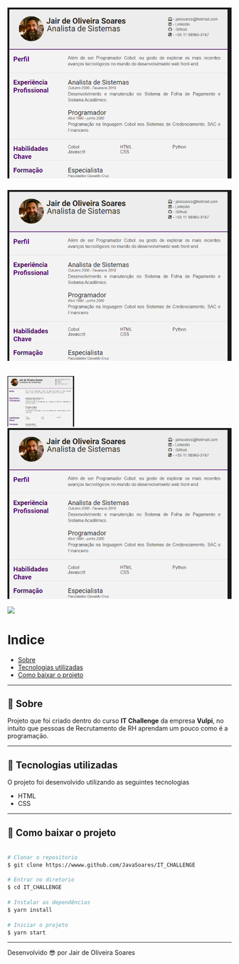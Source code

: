 <h1 align="center">
    <img src= "screenshot_1.png">
</h1>

![Screenshot_1](https://raw.githubusercontent.com/JavaSoares/IT_Challenge/assets/screenshot_1.png)

<br>
  <img src="screenshot_1.png" alt="IT_Challenge" width="150">
  <img width="700" src="screenshot_1.png" alt="NLW">
<br>


![](../master/myFolder/screenshot_1.png)
# Indice

- [Sobre](#-sobre)
- [Tecnologias utilizadas](#-tecnologias-utilizadas)
- [Como baixar o projeto](#-como-baixar-o-projeto)

---
## 📝 Sobre
Projeto que foi criado dentro do curso **IT Challenge** da empresa **Vulpi**, no intuito que pessoas de Recrutamento de RH aprendam um pouco como é a programação.

---
## 🚀 Tecnologias utilizadas

O projeto foi desenvolvido utilizando as seguintes tecnologias

- HTML
- CSS

---
## 📁 Como baixar o projeto

```bash

# Clonar o repositorio
$ git clone https://wwww.github.com/JavaSoares/IT_CHALLENGE

# Entrar no diretorio 
$ cd IT_CHALLENGE

# Instalar as dependências
$ yarn install

# Iniciar o projeto
$ yarn start
```
---
Desenvolvido 😎 por Jair de Oliveira Soares

